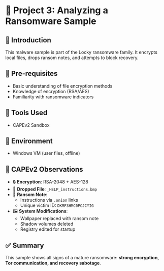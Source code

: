 # 🔐 Project 3: Analyzing a Ransomware Sample

## 🧩 Introduction
This malware sample is part of the Locky ransomware family. It encrypts local files, drops ransom notes, and attempts to block recovery.

## 🧠 Pre-requisites
- Basic understanding of file encryption methods
- Knowledge of encryption (RSA/AES)
- Familiarity with ransomware indicators

## 🧪 Tools Used
- CAPEv2 Sandbox

## 🧪 Environment
- Windows VM (user files, offline)

## 🔬 CAPEv2 Observations
- 🔒 **Encryption**: RSA-2048 + AES-128
- 📄 **Dropped File**: `_HELP_instructions.bmp`
- 🧾 **Ransom Note**:
  - Instructions via `.onion` links
  - Unique victim ID: `DKMF3HMC0PCJCYIG`
- 🖼️ **System Modifications**:
  - Wallpaper replaced with ransom note
  - Shadow volumes deleted
  - Registry edited for startup

## ✅ Summary
This sample shows all signs of a mature ransomware: **strong encryption, Tor communication, and recovery sabotage**.
